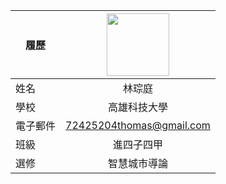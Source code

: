|      履歷        |<img src="https://avatars.githubusercontent.com/u/63501874?s=400&u=604582e782057ee752dda0b961fa6317b2341672&v=4" width=100 height=100/>|
| ---------------- |:-----------------------------:|
| 姓名             | 林琮庭                  |
| 學校             | 高雄科技大學                  |
| 電子郵件         | 72425204thomas@gmail.com          |
| 班級             | 進四子四甲                  |
| 選修             | 智慧城市導論                  |
